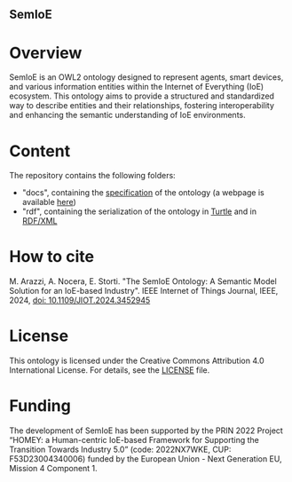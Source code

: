 ## SemIoE

# Overview
SemIoE is an OWL2 ontology designed to represent agents, smart devices, and various information entities within the Internet of Everything (IoE) ecosystem. 
This ontology aims to provide a structured and standardized way to describe entities and their relationships, fostering interoperability and enhancing the semantic understanding of IoE environments.

# Content
The repository contains the following folders:
- "docs", containing the [specification](docs/index.html) of the ontology (a webpage is available [here](https://homey-prin22.github.io/semioe/index.html))
- "rdf", containing the serialization of the ontology in [Turtle](rdf/semioe.ttl) and in [RDF/XML](rdf/semioe.xml)

# How to cite
M. Arazzi, A. Nocera, E. Storti. "The SemIoE Ontology: A Semantic Model Solution for an IoE-based Industry". IEEE Internet of Things Journal, IEEE, 2024, [doi: 10.1109/JIOT.2024.3452945](https://ieeexplore.ieee.org/document/10663360)

# License
This ontology is licensed under the Creative Commons Attribution 4.0 International License. For details, see the [LICENSE](LICENSE) file.

# Funding
The development of SemIoE has been supported by the PRIN 2022 Project “HOMEY: a Human-centric IoE-based Framework for Supporting the Transition Towards Industry 5.0” (code:
2022NX7WKE, CUP: F53D23004340006) funded by the European Union - Next Generation EU, Mission 4 Component 1.
